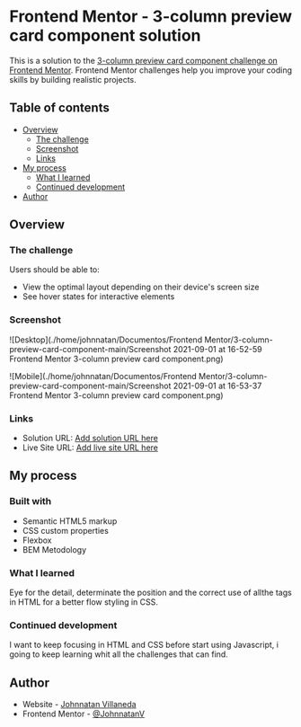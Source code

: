 # Frontend Mentor - 3-column preview card component solution

This is a solution to the [3-column preview card component challenge on Frontend Mentor](https://www.frontendmentor.io/challenges/3column-preview-card-component-pH92eAR2-). Frontend Mentor challenges help you improve your coding skills by building realistic projects.

## Table of contents

- [Overview](#overview)
  - [The challenge](#the-challenge)
  - [Screenshot](#screenshot)
  - [Links](#links)
- [My process](#my-process)
  - [What I learned](#what-i-learned)
  - [Continued development](#continued-development)
- [Author](#author)

## Overview

### The challenge

Users should be able to:

- View the optimal layout depending on their device's screen size
- See hover states for interactive elements

### Screenshot

![Desktop](./home/johnnatan/Documentos/Frontend Mentor/3-column-preview-card-component-main/Screenshot 2021-09-01 at 16-52-59 Frontend Mentor 3-column preview card component.png)

![Mobile](./home/johnnatan/Documentos/Frontend Mentor/3-column-preview-card-component-main/Screenshot 2021-09-01 at 16-53-37 Frontend Mentor 3-column preview card component.png)

### Links

- Solution URL: [Add solution URL here](https://github.com/JohnnatanV/3-column-preview)
- Live Site URL: [Add live site URL here](https://johnnatanv.github.io/3-column-preview/)

## My process

### Built with

- Semantic HTML5 markup
- CSS custom properties
- Flexbox
- BEM Metodology

### What I learned

Eye for the detail, determinate the position and the correct use of allthe tags in HTML for a better flow styling in CSS.

### Continued development

I want to keep focusing in HTML and CSS before start using Javascript, i going to keep learning whit all the challenges that can find.

## Author

- Website - [Johnnatan Villaneda](https://github.com/JohnnatanV)
- Frontend Mentor - [@JohnnatanV](https://www.frontendmentor.io/profile/JohnnatanV)
